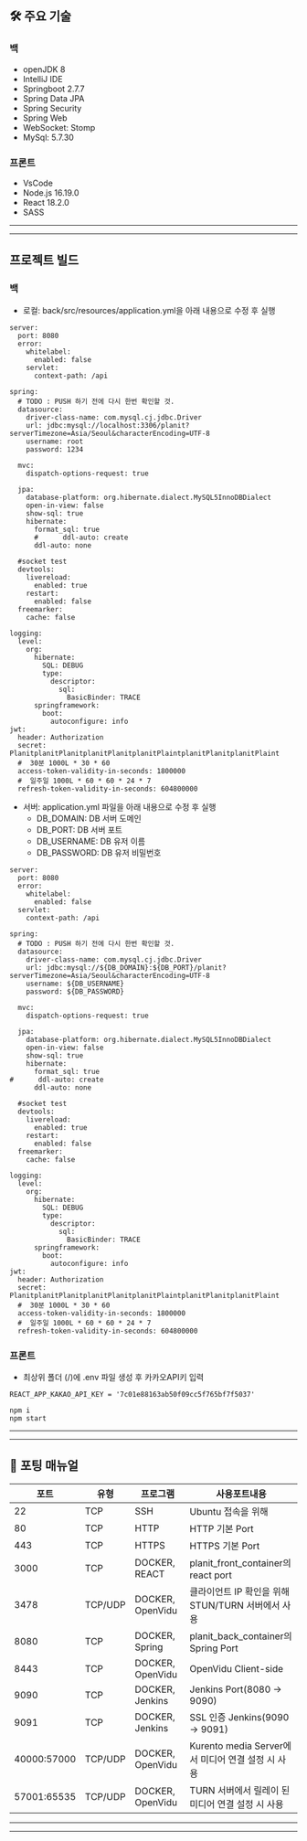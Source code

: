 ## 🛠 주요 기술

### 백

- openJDK 8
- IntelliJ IDE
- Springboot 2.7.7
- Spring Data JPA
- Spring Security
- Spring Web
- WebSocket: Stomp
- MySql: 5.7.30

### 프론트

- VsCode
- Node.js 16.19.0
- React 18.2.0
- SASS

---

---

## 프로젝트 빌드

### 백

- 로컬: back/src/resources/application.yml을 아래 내용으로 수정 후 실행

```
server:
  port: 8080
  error:
    whitelabel:
      enabled: false
    servlet:
      context-path: /api

spring:
  # TODO : PUSH 하기 전에 다시 한번 확인할 것.
  datasource:
    driver-class-name: com.mysql.cj.jdbc.Driver
    url: jdbc:mysql://localhost:3306/planit?serverTimezone=Asia/Seoul&characterEncoding=UTF-8
    username: root
    password: 1234

  mvc:
    dispatch-options-request: true

  jpa:
    database-platform: org.hibernate.dialect.MySQL5InnoDBDialect
    open-in-view: false
    show-sql: true
    hibernate:
      format_sql: true
      #      ddl-auto: create
      ddl-auto: none

  #socket test
  devtools:
    livereload:
      enabled: true
    restart:
      enabled: false
  freemarker:
    cache: false

logging:
  level:
    org:
      hibernate:
        SQL: DEBUG
        type:
          descriptor:
            sql:
              BasicBinder: TRACE
      springframework:
        boot:
          autoconfigure: info
jwt:
  header: Authorization
  secret: PlanitplanitPlanitplanitPlanitplanitPlaintplanitPlanitplanitPlaint
  #  30분 1000L * 30 * 60
  access-token-validity-in-seconds: 1800000
  #  일주일 1000L * 60 * 60 * 24 * 7
  refresh-token-validity-in-seconds: 604800000
```

- 서버: application.yml 파일을 아래 내용으로 수정 후 실행
    - DB_DOMAIN: DB 서버 도메인
    - DB_PORT: DB 서버 포트
    - DB_USERNAME: DB 유저 이름
    - DB_PASSWORD: DB 유저 비밀번호

```
server:
  port: 8080
  error:
    whitelabel:
      enabled: false
  servlet:
    context-path: /api

spring:
  # TODO : PUSH 하기 전에 다시 한번 확인할 것.
  datasource:
    driver-class-name: com.mysql.cj.jdbc.Driver
    url: jdbc:mysql://${DB_DOMAIN}:${DB_PORT}/planit?serverTimezone=Asia/Seoul&characterEncoding=UTF-8
    username: ${DB_USERNAME}
    password: ${DB_PASSWORD}

  mvc:
    dispatch-options-request: true

  jpa:
    database-platform: org.hibernate.dialect.MySQL5InnoDBDialect
    open-in-view: false
    show-sql: true
    hibernate:
      format_sql: true
#      ddl-auto: create
      ddl-auto: none

  #socket test
  devtools:
    livereload:
      enabled: true
    restart:
      enabled: false
  freemarker:
    cache: false

logging:
  level:
    org:
      hibernate:
        SQL: DEBUG
        type:
          descriptor:
            sql:
              BasicBinder: TRACE
      springframework:
        boot:
          autoconfigure: info
jwt:
  header: Authorization
  secret: PlanitplanitPlanitplanitPlanitplanitPlaintplanitPlanitplanitPlaint
  #  30분 1000L * 30 * 60
  access-token-validity-in-seconds: 1800000
  #  일주일 1000L * 60 * 60 * 24 * 7
  refresh-token-validity-in-seconds: 604800000
```

### 프론트

- 최상위 폴더 (/)에 .env 파일 생성 후 카카오API키 입력

```
REACT_APP_KAKAO_API_KEY = '7c01e88163ab50f09cc5f765bf7f5037'
```

```
npm i
npm start
```

---

---

## 💾 포팅 매뉴얼

| 포트        | 유형    | 프로그램         | 사용포트내용                                      |
| ----------- | ------- | ---------------- | ------------------------------------------------- |
| 22          | TCP     | SSH              | Ubuntu 접속을 위해                                |
| 80          | TCP     | HTTP             | HTTP 기본 Port                                    |
| 443         | TCP     | HTTPS            | HTTPS 기본 Port                                   |
| 3000        | TCP     | DOCKER, REACT    | planit_front_container의 react port               |
| 3478        | TCP/UDP | DOCKER, OpenVidu | 클라이언트 IP 확인을 위해 STUN/TURN 서버에서 사용 |
| 8080        | TCP     | DOCKER, Spring   | planit_back_container의 Spring Port               |
| 8443        | TCP     | DOCKER, OpenVidu | OpenVidu Client-side                              |
| 9090        | TCP     | DOCKER, Jenkins  | Jenkins Port(8080 → 9090)                         |
| 9091        | TCP     | DOCKER, Jenkins  | SSL 인증 Jenkins(9090 → 9091)                     |
| 40000:57000 | TCP/UDP | DOCKER, OpenVidu | Kurento media Server에서 미디어 연결 설정 시 사용 |
| 57001:65535 | TCP/UDP | DOCKER, OpenVidu | TURN 서버에서 릴레이 된 미디어 연결 설정 시 사용  |

---

---

